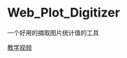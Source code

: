 # Web_Plot_Digitizer
一个好用的摘取图片统计值的工具


[教学视频](https://github.com/HelenLiu0609/Web_Plot_Digitizer/blob/main/摘取柱状图数据教程.mov) 
